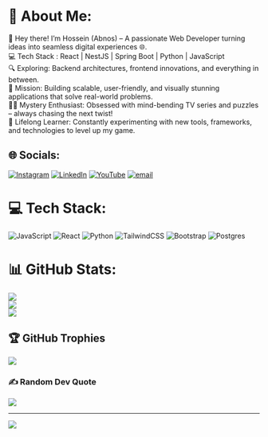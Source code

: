 # 💫 About Me:
👋 Hey there! I’m Hossein (Abnos)  – A passionate Web Developer turning ideas into seamless digital experiences 🌐.  <br>💻 Tech Stack : React | NestJS | Spring Boot | Python | JavaScript  <br>🔍 Exploring: Backend architectures, frontend innovations, and everything in between.  <br>🎯 Mission: Building scalable, user-friendly, and visually stunning applications that solve real-world problems.<br>🕵️‍♂️ Mystery Enthusiast: Obsessed with mind-bending TV series and puzzles – always chasing the next twist!  <br>🧠 Lifelong Learner: Constantly experimenting with new tools, frameworks, and technologies to level up my game.<br>


## 🌐 Socials:
[![Instagram](https://img.shields.io/badge/Instagram-%23E4405F.svg?logo=Instagram&logoColor=white)](https://instagram.com/hosseinn_heidary) [![LinkedIn](https://img.shields.io/badge/LinkedIn-%230077B5.svg?logo=linkedin&logoColor=white)](https://linkedin.com/in/https://www.linkedin.com/in/hossein-heidary-00a928235/) [![YouTube](https://img.shields.io/badge/YouTube-%23FF0000.svg?logo=YouTube&logoColor=white)](https://youtube.com/@pixel_phenomena) [![email](https://img.shields.io/badge/Email-D14836?logo=gmail&logoColor=white)](mailto:abnos5525@gmail.com) 

# 💻 Tech Stack:
![JavaScript](https://img.shields.io/badge/javascript-%23323330.svg?style=for-the-badge&logo=javascript&logoColor=%23F7DF1E) ![React](https://img.shields.io/badge/react-%2320232a.svg?style=for-the-badge&logo=react&logoColor=%2361DAFB) ![Python](https://img.shields.io/badge/python-3670A0?style=for-the-badge&logo=python&logoColor=ffdd54) ![TailwindCSS](https://img.shields.io/badge/tailwindcss-%2338B2AC.svg?style=for-the-badge&logo=tailwind-css&logoColor=white) ![Bootstrap](https://img.shields.io/badge/bootstrap-%238511FA.svg?style=for-the-badge&logo=bootstrap&logoColor=white) ![Postgres](https://img.shields.io/badge/postgres-%23316192.svg?style=for-the-badge&logo=postgresql&logoColor=white)
# 📊 GitHub Stats:
![](https://github-readme-stats.vercel.app/api?username=abnos5525&theme=radical&hide_border=false&include_all_commits=false&count_private=false)<br/>
![](https://nirzak-streak-stats.vercel.app/?user=abnos5525&theme=radical&hide_border=false)<br/>
![](https://github-readme-stats.vercel.app/api/top-langs/?username=abnos5525&theme=radical&hide_border=false&include_all_commits=false&count_private=false&layout=compact)

## 🏆 GitHub Trophies
![](https://github-profile-trophy.vercel.app/?username=abnos5525&theme=radical&no-frame=false&no-bg=false&margin-w=4)

### ✍️ Random Dev Quote
![](https://quotes-github-readme.vercel.app/api?type=horizontal&theme=radical)

---
[![](https://visitcount.itsvg.in/api?id=abnos5525&icon=0&color=5)](https://visitcount.itsvg.in)

<!-- Proudly created with GPRM ( https://gprm.itsvg.in ) -->
